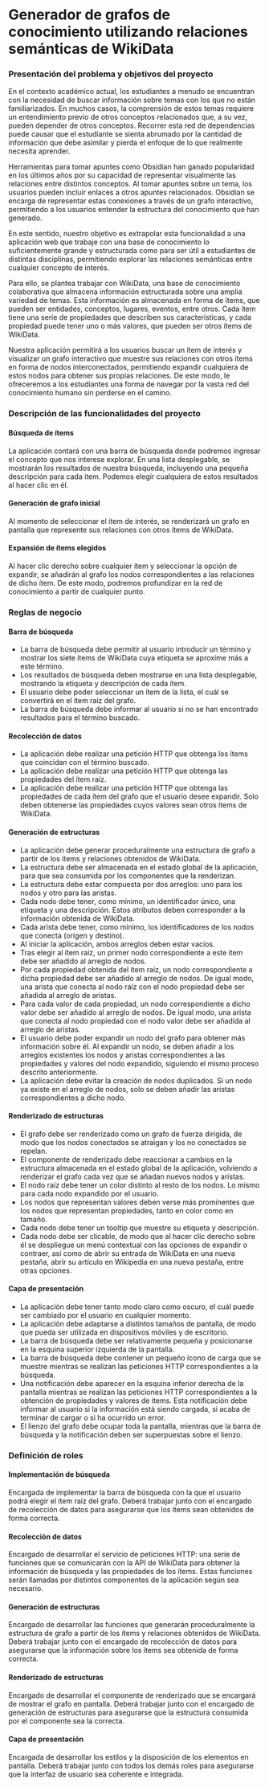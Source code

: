 # Generador de grafos de conocimiento utilizando relaciones semánticas de WikiData

### Presentación del problema y objetivos del proyecto

En el contexto académico actual, los estudiantes a menudo se encuentran con la necesidad de buscar información sobre temas con los que no están familiarizados. En muchos casos, la comprensión de estos temas requiere un entendimiento previo de otros conceptos relacionados que, a su vez, pueden depender de otros conceptos. Recorrer esta red de dependencias puede causar que el estudiante se sienta abrumado por la cantidad de información que debe asimilar y pierda el enfoque de lo que realmente necesita aprender.

Herramientas para tomar apuntes como Obsidian han ganado popularidad en los últimos años por su capacidad de representar visualmente las relaciones entre distintos conceptos. Al tomar apuntes sobre un tema, los usuarios pueden incluir enlaces a otros apuntes relacionados. Obsidian se encarga de representar estas conexiones a través de un grafo interactivo, permitiendo a los usuarios entender la estructura del conocimiento que han generado.

En este sentido, nuestro objetivo es extrapolar esta funcionalidad a una aplicación web que trabaje con una base de conocimiento lo suficientemente grande y estructurada como para ser útil a estudiantes de distintas disciplinas, permitiendo explorar las relaciones semánticas entre cualquier concepto de interés.

Para ello, se plantea trabajar con WikiData, una base de conocimiento colaborativa que almacena información estructurada sobre una amplia variedad de temas. Esta información es almacenada en forma de ítems, que pueden ser entidades, conceptos, lugares, eventos, entre otros. Cada ítem tiene una serie de propiedades que describen sus características, y cada propiedad puede tener uno o más valores, que pueden ser otros ítems de WikiData.

Nuestra aplicación permitirá a los usuarios buscar un ítem de interés y visualizar un grafo interactivo que muestre sus relaciones con otros ítems en forma de nodos interconectados, permitiendo expandir cualquiera de estos nodos para obtener sus propias relaciones. De este modo, le ofreceremos a los estudiantes una forma de navegar por la vasta red del conocimiento humano sin perderse en el camino.

### Descripción de las funcionalidades del proyecto

#### Búsqueda de ítems
La aplicación contará con una barra de búsqueda donde podremos ingresar el concepto que nos interese explorar. En una lista desplegable, se mostrarán los resultados de nuestra búsqueda, incluyendo una pequeña descripción para cada ítem. Podemos elegir cualquiera de estos resultados al hacer clic en él.

#### Generación de grafo inicial
Al momento de seleccionar el ítem de interés, se renderizará un grafo en pantalla que represente sus relaciones con otros ítems de WikiData.

#### Expansión de ítems elegidos
Al hacer clic derecho sobre cualquier ítem y seleccionar la opción de expandir, se añadirán al grafo los nodos correspondientes a las relaciones de dicho ítem. De este modo, podremos profundizar en la red de conocimiento a partir de cualquier punto.

### Reglas de negocio

#### Barra de búsqueda
- La barra de búsqueda debe permitir al usuario introducir un término y mostrar los siete ítems de WikiData cuya etiqueta se aproxime más a este término.
- Los resultados de búsqueda deben mostrarse en una lista desplegable, mostrando la etiqueta y descripción de cada ítem.
- El usuario debe poder seleccionar un ítem de la lista, el cuál se convertirá en el ítem raíz del grafo.
- La barra de búsqueda debe informar al usuario si no se han encontrado resultados para el término buscado.

#### Recolección de datos
- La aplicación debe realizar una petición HTTP que obtenga los ítems que coincidan con el término buscado.
- La aplicación debe realizar una petición HTTP que obtenga las propiedades del ítem raíz.
- La aplicación debe realizar una petición HTTP que obtenga las propiedades de cada ítem del grafo que el usuario desee expandir.
Solo deben obtenerse las propiedades cuyos valores sean otros ítems de WikiData.

#### Generación de estructuras
- La aplicación debe generar proceduralmente una estructura de grafo a partir de los ítems y relaciones obtenidos de WikiData.
- La estructura debe ser almacenada en el estado global de la aplicación, para que sea consumida por los componentes que la renderizan.
- La estructura debe estar compuesta por dos arreglos: uno para los nodos y otro para las aristas.
- Cada nodo debe tener, como mínimo, un identificador único, una etiqueta y una descripción. Estos atributos deben corresponder a la información obtenida de WikiData.
- Cada arista debe tener, como mínimo, los identificadores de los nodos que conecta (orígen y destino).
- Al iniciar la aplicación, ambos arreglos deben estar vacíos.
- Tras elegir al ítem raíz, un primer nodo correspondiente a este ítem debe ser añadido al arreglo de nodos.
- Por cada propiedad obtenida del ítem raíz, un nodo correspondiente a dicha propiedad debe ser añadido al arreglo de nodos. De igual modo, una arista que conecta al nodo raíz con el nodo propiedad debe ser añadida al arreglo de aristas.
- Para cada valor de cada propiedad, un nodo correspondiente a dicho valor debe ser añadido al arreglo de nodos. De igual modo, una arista que conecta al nodo propiedad con el nodo valor debe ser añadida al arreglo de aristas.
- El usuario debe poder expandir un nodo del grafo para obtener más información sobre él. Al expandir un nodo, se deben añadir a los arreglos existentes los nodos y aristas correspondientes a las propiedades y valores del nodo expandido, siguiendo el mismo proceso descrito anteriormente.
- La aplicación debe evitar la creación de nodos duplicados. Si un nodo ya existe en el arreglo de nodos, solo se deben añadir las aristas correspondientes a dicho nodo.

#### Renderizado de estructuras
- El grafo debe ser renderizado como un grafo de fuerza dirigida, de modo que los nodos conectados se atraigan y los no conectados se repelan.
- El componente de renderizado debe reaccionar a cambios en la estructura almacenada en el estado global de la aplicación, volviendo a renderizar el grafo cada vez que se añadan nuevos nodos y aristas.
- El nodo raíz debe tener un color distinto al resto de los nodos. Lo mismo para cada nodo expandido por el usuario.
- Los nodos que representan valores deben verse más prominentes que los nodos que representan propiedades, tanto en color como en tamaño.
- Cada nodo debe tener un tooltip que muestre su etiqueta y descripción.
- Cada nodo debe ser clicable, de modo que al hacer clic derecho sobre él se despliegue un menú contextual con las opciones de expandir o contraer, así como de abrir su entrada de WikiData en una nueva pestaña, abrir su artículo en Wikipedia en una nueva pestaña, entre otras opciones.

#### Capa de presentación
- La aplicación debe tener tanto modo claro como oscuro, el cuál puede ser cambiado por el usuario en cualquier momento.
- La aplicación debe adaptarse a distintos tamaños de pantalla, de modo que pueda ser utilizada en dispositivos móviles y de escritorio.
- La barra de búsqueda debe ser relativamente pequeña y posicionarse en la esquina superior izquierda de la pantalla.
- La barra de búsqueda debe contener un pequeño ícono de carga que se muestre mientras se realizan las peticiones HTTP correspondientes a la búsqueda.
- Una notificación debe aparecer en la esquina inferior derecha de la pantalla mientras se realizan las peticiones HTTP correspondientes a la obtención de propiedades y valores de ítems. Esta notificación debe informar al usuario si la información está siendo cargada, si acaba de terminar de cargar o si ha ocurrido un error.
- El lienzo del grafo debe ocupar toda la pantalla, mientras que la barra de búsqueda y la notificación deben ser superpuestas sobre el lienzo.

### Definición de roles

#### Implementación de búsqueda
Encargada de implementar la barra de búsqueda con la que el usuario podrá elegir el ítem raíz del grafo. Deberá trabajar junto con el encargado de recolección de datos para asegurarse que los ítems sean obtenidos de forma correcta.

#### Recolección de datos
Encargado de desarrollar el servicio de peticiones HTTP: una serie de funciones que se comunicarán con la API de WikiData para obtener la información de búsqueda y las propiedades de los ítems. Estas funciones serán llamadas por distintos componentes de la aplicación según sea necesario.

#### Generación de estructuras
Encargado de desarrollar las funciones que generarán proceduralmente la estructura de grafo a partir de los ítems y relaciones obtenidos de WikiData. Deberá trabajar junto con el encargado de recolección de datos para asegurarse que la información sobre los ítems sea obtenida de forma correcta.

#### Renderizado de estructuras
Encargado de desarrollar el componente de renderizado que se encargará de mostrar el grafo en pantalla. Deberá trabajar junto con el encargado de generación de estructuras para asegurarse que la estructura consumida por el componente sea la correcta.

#### Capa de presentación
Encargada de desarrollar los estilos y la disposición de los elementos en pantalla. Deberá trabajar junto con todos los demás roles para asegurarse que la interfaz de usuario sea coherente e integrada.
